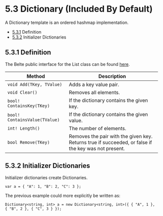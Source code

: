 # 5.3 Dictionary (Included By Default)

A Dictionary template is an ordered hashmap implementation.

- [5.3.1](#531-definition) Definition
- [5.3.2](#532-initializer-dictionaries) Initializer Dictionaries

## 5.3.1 Definition

The Belte public interface for the List class can be found [here](../../../src/Belte/Standard/Collections/Dictionary.blt).

| Method | Description |
|-|-|
| `void Add(TKey, TValue)` | Adds a key value pair. |
| `void Clear()` | Removes all elements. |
| `bool! ContainsKey(TKey)` | If the dictionary contains the given key. |
| `bool! ContainsValue(TValue)` | If the dictionary contains the given value. |
| `int! Length()` | The number of elements. |
| `bool Remove(TKey)` | Removes the pair with the given key. Returns true if succeeded, or false if the key was not present. |

## 5.3.2 Initializer Dictionaries

Initializer dictionaries create Dictionaries.

```belte
var a = { "A": 1, "B": 2, "C": 3 };
```

The previous example could more explicitly be written as:

```belte
Dictionary<string, int> a = new Dictionary<string, int>({ { "A", 1 }, { "B", 2 }, { "C", 3 } });
```

